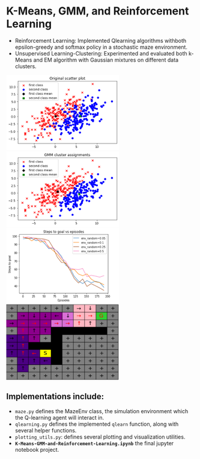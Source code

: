 # K-Means, GMM, and Reinforcement Learning
- Reinforcement Learning: Implemented Qlearning algorithms withboth epsilon-greedy and softmax policy in a
stochastic maze environment.
- Unsupervised Learning-Clustering: Experimented and evaluated both k-Means and EM algorithm with Gaussian mixtures on different data clusters.

<p>
  <img src="samples/original.png" width="300" height = "200">
  <img src="samples/gm.png" width="300" height = "200">
  <img src="samples/training.png" width="300" height = "200">
  <img src="samples/maze.png" width="300" height = "200">
 </p>

## Implementations include:
* `maze.py` defines the MazeEnv class, the simulation environment which the Q-learning agent will interact in.
* `qlearning.py` defines the implemented `qlearn` function, along with several helper functions.
* `plotting_utils.py`: defines several plotting and visualization utilities.
* **`K-Means-GMM-and-Reinforcement-Learning.ipynb`** the final jupyter notebook project.
